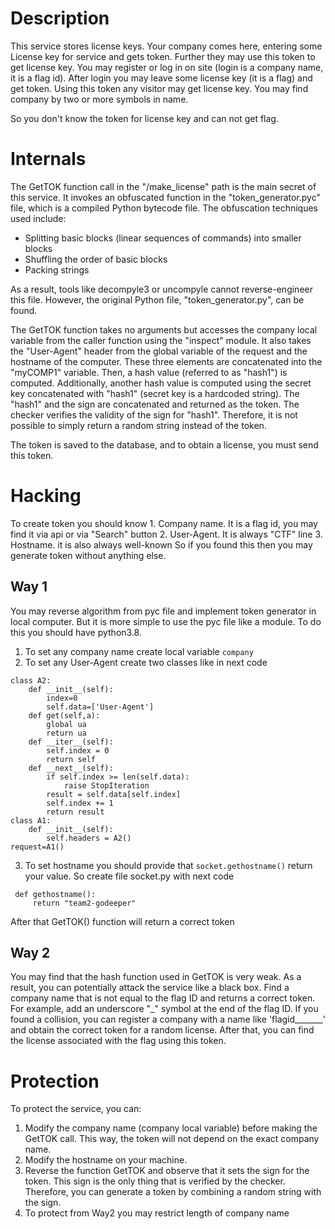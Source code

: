 # Description
This service stores license keys. Your company comes here, entering some License key for service and gets token. Further they may use this token to get license key.
You may register or log in on site (login is a company name, it is a flag id).
After login you may leave some license key (it is a flag) and get token. Using this token any visitor may
get license key. You may find company by two or more symbols in name.

So you don't know the token for license key and can not get flag.



# Internals

The GetTOK function call in the "/make_license" path is the main secret of this service. It invokes an obfuscated function in the "token_generator.pyc" file, which is a compiled Python bytecode file. The obfuscation techniques used include:
   - Splitting basic blocks (linear sequences of commands) into smaller blocks
   - Shuffling the order of basic blocks
   - Packing strings

As a result, tools like decompyle3 or uncompyle cannot reverse-engineer this file. However, the original Python file, "token_generator.py", can be found.

The GetTOK function takes no arguments but accesses the company local variable from the caller function using the "inspect" module. It also takes the "User-Agent" header from the global variable of the request and the hostname of the computer. These three elements are concatenated into the "myCOMP1" variable. Then, a hash value (referred to as "hash1") is computed. Additionally, another hash value is computed using the secret key concatenated with "hash1" (secret key is a hardcoded string). The "hash1" and the sign are concatenated and returned as the token. The checker verifies the validity of the sign for "hash1". Therefore, it is not possible to simply return a random string instead of the token.

The token is saved to the database, and to obtain a license, you must send this token.
# Hacking

To create token you should know
    1. Company name. It is a flag id, you may find it via api or via "Search" button
    2. User-Agent. It is always "CTF" line
    3. Hostname. it is also always well-known
So if you found this then you may generate token without anything else.

## Way 1

You may reverse algorithm from pyc file and implement token generator in local computer.
But it is more simple to use the pyc file like a module. To do this you should have python3.8.

 1. To set any company name create local variable `company`
 2. To set any User-Agent create two classes like in next code
    
   ```ua = "CTF"
   class A2:
       def __init__(self):
           index=0
           self.data=['User-Agent']
       def get(self,a):
           global ua
           return ua
       def __iter__(self):
           self.index = 0
           return self
       def __next__(self):
           if self.index >= len(self.data):
               raise StopIteration
           result = self.data[self.index]
           self.index += 1
           return result
   class A1:
       def __init__(self):
           self.headers = A2()
   request=A1()
```
 3. To set hostname you should provide that `socket.gethostname()` return your value. So create file
 socket.py with next code
```
 def gethostname():
     return "team2-godeeper"
```
After that GetTOK() function will return a correct token

## Way 2
You may find that the hash function used in GetTOK is very weak. As a result, you can potentially attack the service like a black box.
Find a company name that is not equal to the flag ID and returns a correct token. For example, add an underscore "\_" symbol at the end of the flag ID. If you found a collision, you can register a company with a name like 'flagid\_\_\_\_\_\_\_' and obtain the correct token for a random license. After that, you can find the license associated with the flag using this token.


# Protection

To protect the service, you can:
1. Modify the company name (company local variable) before making the GetTOK call. This way, the token will not depend on the exact company name.
2. Modify the hostname on your machine.
3. Reverse the function GetTOK and observe that it sets the sign for the token. This sign is the only thing that is verified by the checker. Therefore, you can generate a token by combining a random string with the sign.
4. To protect from Way2 you may restrict length of company name
